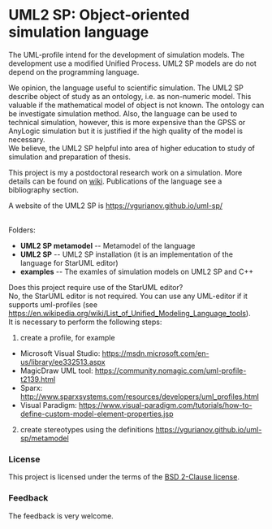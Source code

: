 # UML2 SP: Object-oriented simulation language
The UML-profile intend for the development of simulation models. The development use a modified Unified Process. UML2 SP models are do not depend on the programming language.

We opinion, the language useful to scientific simulation. The UML2 SP describe object of study as an ontology, i.e. as non-numeric model. This valuable if the mathematical model of object is not known. The ontology can be investigate simulation method.
Also, the language can be used to technical simulation, however, this is more expensive than the GPSS or AnyLogic simulation but it is justified if the high quality of the model is necessary.<br/>
We believe, the UML2 SP helpful into area of higher education to study of simulation and preparation of thesis.

This project is my a postdoctoral research work on a simulation. More details can be found on [wiki](https://github.com/vgurianov/uml-sp/wiki). Publications of the language see a bibliography section.

A website of the UML2 SP is https://vgurianov.github.io/uml-sp/<br/><br/>

Folders:

- **UML2 SP metamodel**   -- Metamodel of the language
- **UML2 SP**             -- UML2 SP installation (it is an implementation of the language for StarUML editor)
- **examples**            -- The examles of simulation models on UML2 SP and C++

Does this project require use of the StarUML editor?<br/>
No, the StarUML editor is not required. You can use any UML-editor if it supports uml-profiles (see https://en.wikipedia.org/wiki/List_of_Unified_Modeling_Language_tools).<br/>
It is necessary to perform the following steps:<br/>
1. create a profile, for example
- Microsoft Visual Studio: https://msdn.microsoft.com/en-us/library/ee332513.aspx
- MagicDraw UML tool: https://community.nomagic.com/uml-profile-t2139.html
- Sparx: http://www.sparxsystems.com/resources/developers/uml_profiles.html
- Visual Paradigm: https://www.visual-paradigm.com/tutorials/how-to-define-custom-model-element-properties.jsp
2. create stereotypes using the definitions https://vgurianov.github.io/uml-sp/metamodel

### License
This project is licensed under the terms of the [BSD 2-Clause license](LICENSE).
### Feedback
The feedback is very welcome.
